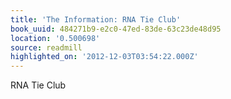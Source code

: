 ```yaml
---
title: 'The Information: RNA Tie Club'
book_uuid: 484271b9-e2c0-47ed-83de-63c23de48d95
location: '0.500698'
source: readmill
highlighted_on: '2012-12-03T03:54:22.000Z'
---
```


RNA Tie Club